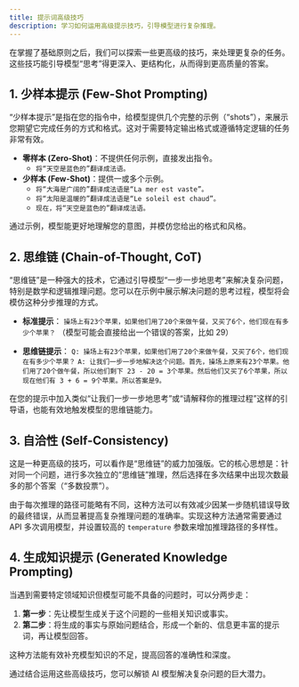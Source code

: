 ```yaml
---
title: 提示词高级技巧
description: 学习如何运用高级提示技巧，引导模型进行复杂推理。
---
```


在掌握了基础原则之后，我们可以探索一些更高级的技巧，来处理更复杂的任务。这些技巧能引导模型“思考”得更深入、更结构化，从而得到更高质量的答案。

## 1. 少样本提示 (Few-Shot Prompting)

“少样本提示”是指在您的指令中，给模型提供几个完整的示例（“shots”），来展示您期望它完成任务的方式和格式。这对于需要特定输出格式或遵循特定逻辑的任务非常有效。

- **零样本 (Zero-Shot)**：不提供任何示例，直接发出指令。
  - `将“天空是蓝色的”翻译成法语。`
- **少样本 (Few-Shot)**：提供一或多个示例。
  - `将“大海是广阔的”翻译成法语是“La mer est vaste”。`
  - `将“太阳是温暖的”翻译成法语是“Le soleil est chaud”。`
  - `现在，将“天空是蓝色的”翻译成法语。`

通过示例，模型能更好地理解您的意图，并模仿您给出的格式和风格。

## 2. 思维链 (Chain-of-Thought, CoT)

“思维链”是一种强大的技术，它通过引导模型“一步一步地思考”来解决复杂问题，特别是数学和逻辑推理问题。您可以在示例中展示解决问题的思考过程，模型将会模仿这种分步推理的方式。

- **标准提示**：
  `操场上有23个苹果，如果他们用了20个来做午餐，又买了6个，他们现在有多少个苹果？`
  （模型可能会直接给出一个错误的答案，比如 29）

- **思维链提示**：
  `Q: 操场上有23个苹果，如果他们用了20个来做午餐，又买了6个，他们现在有多少个苹果？`
  `A: 让我们一步一步地解决这个问题。首先，操场上原来有23个苹果。他们用了20个做午餐，所以他们剩下 23 - 20 = 3个苹果。然后他们又买了6个苹果，所以现在他们有 3 + 6 = 9个苹果。所以答案是9。`

在您的提示中加入类似“让我们一步一步地思考”或“请解释你的推理过程”这样的引导语，也能有效地触发模型的思维链能力。

## 3. 自洽性 (Self-Consistency)

这是一种更高级的技巧，可以看作是“思维链”的威力加强版。它的核心思想是：针对同一个问题，进行多次独立的“思维链”推理，然后选择在多次结果中出现次数最多的那个答案（“多数投票”）。

由于每次推理的路径可能略有不同，这种方法可以有效减少因某一步随机错误导致的最终错误，从而显著提高复杂推理问题的准确率。实现这种方法通常需要通过 API 多次调用模型，并设置较高的 `temperature` 参数来增加推理路径的多样性。

## 4. 生成知识提示 (Generated Knowledge Prompting)

当遇到需要特定领域知识但模型可能不具备的问题时，可以分两步走：

1.  **第一步**：先让模型生成关于这个问题的一些相关知识或事实。
2.  **第二步**：将生成的事实与原始问题结合，形成一个新的、信息更丰富的提示词，再让模型回答。

这种方法能有效补充模型知识的不足，提高回答的准确性和深度。

通过结合运用这些高级技巧，您可以解锁 AI 模型解决复杂问题的巨大潜力。

